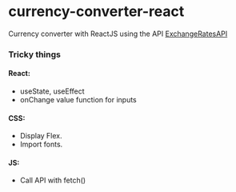 # currency-converter-react

Currency converter with ReactJS using the API [ExchangeRatesAPI](https://exchangeratesapi.io/)

### Tricky things

#### React:

 - useState, useEffect
 - onChange value function for inputs
 
#### CSS:

 - Display Flex.
 - Import fonts.
 
#### JS:

 - Call API with fetch() 
